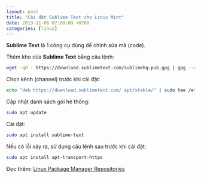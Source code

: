 ```yaml
---
layout: post
title: "Cài đặt Sublime Text cho Linux Mint"
date: 2013-11-06 07:08:09 +0700
categories: [linux]
---
```


**Sublime Text** là 1 công cụ dùng để  chỉnh sửa mã (code).  

Thêm kho của **Sublime Text** bằng câu lệnh:  
```bash
wget -qO - https://download.sublimetext.com/sublimehq-pub.gpg | gpg --dearmor | sudo tee /etc/apt/trusted.gpg.d/sublimehq-archive.gpg > /dev/null
```  

Chọn kênh (channel) trước khi cài đặt:  
```bash
echo "deb https://download.sublimetext.com/ apt/stable/" | sudo tee /etc/apt/sources.list.d/sublime-text.list
```  

Cập nhật danh sách gói hệ thống:  
```bash
sudo apt update
```  

Cài đặt:  
```bash
sudo apt install sublime-text
```  

Nếu có lỗi xảy ra, sử dụng câu lệnh sau trước khi cài đặt:  
```bash
sudo apt install apt-transport-https
```  

Đọc thêm: [Linux Package Manager Repositories](https://www.sublimetext.com/docs/linux_repositories.html)  

